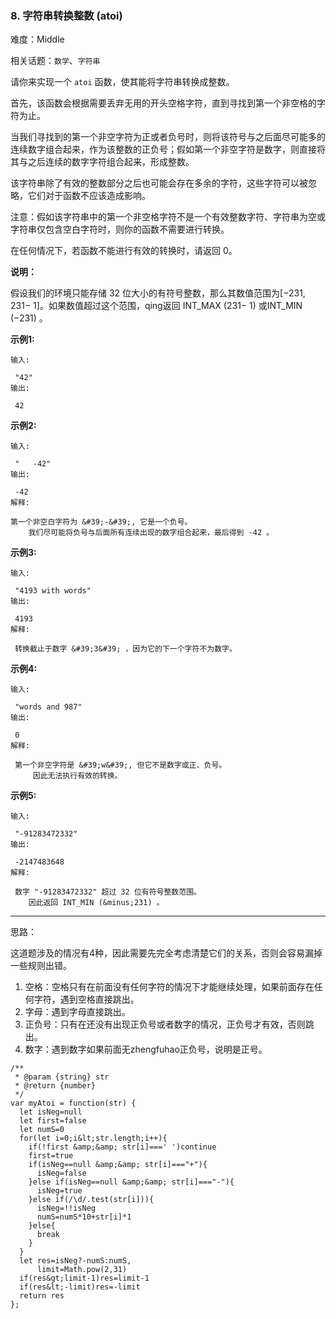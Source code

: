 ### 8. 字符串转换整数 (atoi)

难度：Middle

相关话题：`数学`、`字符串`

请你来实现一个 `atoi` 函数，使其能将字符串转换成整数。



首先，该函数会根据需要丢弃无用的开头空格字符，直到寻找到第一个非空格的字符为止。



当我们寻找到的第一个非空字符为正或者负号时，则将该符号与之后面尽可能多的连续数字组合起来，作为该整数的正负号；假如第一个非空字符是数字，则直接将其与之后连续的数字字符组合起来，形成整数。



该字符串除了有效的整数部分之后也可能会存在多余的字符，这些字符可以被忽略，它们对于函数不应该造成影响。



注意：假如该字符串中的第一个非空格字符不是一个有效整数字符、字符串为空或字符串仅包含空白字符时，则你的函数不需要进行转换。



在任何情况下，若函数不能进行有效的转换时，请返回 0。



 **说明：** 



假设我们的环境只能存储 32 位大小的有符号整数，那么其数值范围为[&minus;231, 231&minus; 1]。如果数值超过这个范围，qing返回 INT_MAX (231&minus; 1) 或INT_MIN (&minus;231) 。



 **示例1:** 





```
输入:

 "42"
输出:

 42

```

 **示例2:** 





```
输入:

 "   -42"
输出:

 -42
解释: 

第一个非空白字符为 &#39;-&#39;, 它是一个负号。
    我们尽可能将负号与后面所有连续出现的数字组合起来，最后得到 -42 。

```

 **示例3:** 





```
输入:

 "4193 with words"
输出:

 4193
解释:

 转换截止于数字 &#39;3&#39; ，因为它的下一个字符不为数字。

```

 **示例4:** 





```
输入:

 "words and 987"
输出:

 0
解释:

 第一个非空字符是 &#39;w&#39;, 但它不是数字或正、负号。
     因此无法执行有效的转换。
```

 **示例5:** 





```
输入:

 "-91283472332"
输出:

 -2147483648
解释:

 数字 "-91283472332" 超过 32 位有符号整数范围。 
    因此返回 INT_MIN (&minus;231) 。

```


-----

思路：

这道题涉及的情况有4种，因此需要先完全考虑清楚它们的关系，否则会容易漏掉一些规则出错。

1. 空格：空格只有在前面没有任何字符的情况下才能继续处理，如果前面存在任何字符，遇到空格直接跳出。
2. 字母：遇到字母直接跳出。
3. 正负号：只有在还没有出现正负号或者数字的情况，正负号才有效，否则跳出。
4. 数字：遇到数字如果前面无zhengfuhao正负号，说明是正号。


```
/**
 * @param {string} str
 * @return {number}
 */
var myAtoi = function(str) {
  let isNeg=null
  let first=false
  let numS=0
  for(let i=0;i&lt;str.length;i++){
    if(!first &amp;&amp; str[i]===' ')continue
    first=true
    if(isNeg==null &amp;&amp; str[i]==="+"){
      isNeg=false
    }else if(isNeg==null &amp;&amp; str[i]==="-"){
      isNeg=true
    }else if(/\d/.test(str[i])){
      isNeg=!!isNeg
      numS=numS*10+str[i]*1
    }else{
      break
    }
  }
  let res=isNeg?-numS:numS,
      limit=Math.pow(2,31)
  if(res&gt;limit-1)res=limit-1
  if(res&lt;-limit)res=-limit
  return res
};



```
